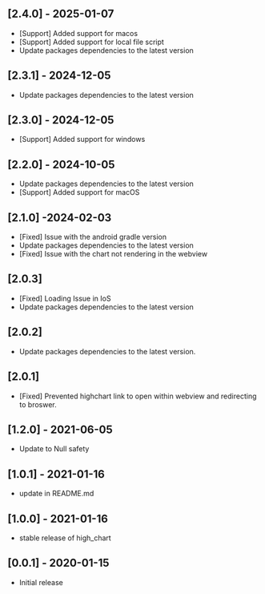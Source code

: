 ## [2.4.0] - 2025-01-07
- [Support] Added support for macos
- [Support] Added support for local file script
- Update packages dependencies to the latest version


## [2.3.1] - 2024-12-05
- Update packages dependencies to the latest version

## [2.3.0] - 2024-12-05
- [Support] Added support for windows

## [2.2.0] - 2024-10-05
- Update packages dependencies to the latest version
- [Support] Added support for macOS

## [2.1.0] -2024-02-03
- [Fixed] Issue with the android gradle version
- Update packages dependencies to the latest version
- [Fixed] Issue with the chart not rendering in the webview


## [2.0.3]

- [Fixed] Loading Issue in IoS 
- Update packages dependencies to  the latest version 


## [2.0.2]

- Update packages dependencies to  the latest version.


## [2.0.1]

- [Fixed] Prevented highchart link to open within webview and redirecting to broswer.

## [1.2.0] - 2021-06-05

- Update to Null safety

## [1.0.1] - 2021-01-16

- update in README.md

## [1.0.0] - 2021-01-16

- stable release of high_chart

## [0.0.1] - 2020-01-15

- Initial release
